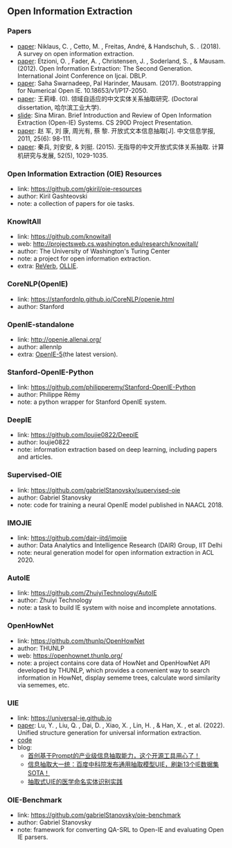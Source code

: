 ## **Open Information Extraction**

### Papers
  * [paper](https://arxiv.org/abs/1806.05599v1): Niklaus, C. , Cetto, M. , Freitas, André, & Handschuh, S. . (2018). A survey on open information extraction.
  * [paper](http://turing.cs.washington.edu/papers/etzioni-ijcai2011.pdf): Etzioni, O. , Fader, A. , Christensen, J. , Soderland, S. , & Mausam. (2012). Open Information Extraction: The Second Generation. International Joint Conference on Ijcai. DBLP.
  * [paper](https://aclweb.org/anthology/P17-2050): Saha Swarnadeep, Pal Harinder,  Mausam. (2017). Bootstrapping for Numerical Open IE. 10.18653/v1/P17-2050. 
  * [paper](http://www.docin.com/p-1065213229.html): 王莉峰. (0). 领域自适应的中文实体关系抽取研究. (Doctoral dissertation, 哈尔滨工业大学).
  * [slide](https://user.eng.umd.edu/~smiran/OpenIE.pdf):  Sina Miran. Brief Introduction and Review of Open Information Extraction (Open-IE) Systems. CS 290D Project Presentation.
  * [paper](http://jcip.cipsc.org.cn/CN/abstract/abstract1548.shtml): 赵 军, 刘 康, 周光有, 蔡 黎. 开放式文本信息抽取[J]. 中文信息学报, 2011, 25(6): 98-111.
  * [paper](http://crad.ict.ac.cn/CN/abstract/abstract2910.shtml): 秦兵, 刘安安, & 刘挺. (2015). 无指导的中文开放式实体关系抽取. 计算机研究与发展, 52(5), 1029-1035.

### Open Information Extraction (OIE) Resources
  * link: https://github.com/gkiril/oie-resources
  * author: Kiril Gashteovski
  * note: a collection of papers for oie tasks.

### KnowItAll
  * link: https://github.com/knowitall
  * web: http://projectsweb.cs.washington.edu/research/knowitall/
  * author: The University of Washington's Turing Center
  * note: a project for open information extraction.
  * extra: [ReVerb](http://reverb.cs.washington.edu/), [OLLIE](http://knowitall.github.io/ollie/).

### CoreNLP(OpenIE)
  * link: https://stanfordnlp.github.io/CoreNLP/openie.html
  * author: Stanford

### OpenIE-standalone
  * link: http://openie.allenai.org/
  * author: allennlp
  * extra: [OpenIE-5](https://github.com/dair-iitd/OpenIE-standalone)(the latest version).

### Stanford-OpenIE-Python
  * link: https://github.com/philipperemy/Stanford-OpenIE-Python
  * author: Philippe Rémy
  * note: a python wrapper for Stanford OpenIE system.

### DeepIE
  * link: https://github.com/loujie0822/DeepIE
  * author: loujie0822
  * note: information extraction based on deep learning, including papers and articles.

### Supervised-OIE
  * link: https://github.com/gabrielStanovsky/supervised-oie
  * author: Gabriel Stanovsky
  * note: code for training a neural OpenIE model published in NAACL 2018.

### IMOJIE
  * link: https://github.com/dair-iitd/imojie
  * author: Data Analytics and Intelligence Research (DAIR) Group, IIT Delhi
  * note: neural generation model for open information extraction in ACL 2020.
  
### AutoIE
  * link: https://github.com/ZhuiyiTechnology/AutoIE
  * author: Zhuiyi Technology
  * note: a task to build IE system with noise and incomplete annotations.
  
### OpenHowNet
  * link: https://github.com/thunlp/OpenHowNet
  * author: THUNLP
  * web: https://openhownet.thunlp.org/
  * note: a project contains core data of HowNet and OpenHowNet API developed by THUNLP, which provides a convenient way to search information in HowNet, display sememe trees, calculate word similarity via sememes, etc. 

### UIE
  * link: https://universal-ie.github.io
  * [paper](https://arxiv.org/abs/2203.12277): Lu, Y. , Liu, Q. , Dai, D. , Xiao, X. , Lin, H. , & Han, X. , et al. (2022). Unified structure generation for universal information extraction.
  * [code](https://github.com/universal-ie/UIE)
  * blog:
    - [首创基于Prompt的产业级信息抽取能力，这个开源工具用心了！](https://mp.weixin.qq.com/s/Y2QNTzf18p6fk7eCv4yfCg)
    - [信息抽取大一统：百度中科院发布通用抽取模型UIE，刷新13个IE数据集SOTA！](https://mp.weixin.qq.com/s/s9Kw3UO0VOEi6hqUYFR9Gg)
    - [抽取式UIE的医学命名实体识别实践](https://mp.weixin.qq.com/s/aAZbzTiXD2K9UILIMgsDwg)

### OIE-Benchmark
  * link: https://github.com/gabrielStanovsky/oie-benchmark
  * author: Gabriel Stanovsky
  * note: framework for converting QA-SRL to Open-IE and evaluating Open IE parsers.
